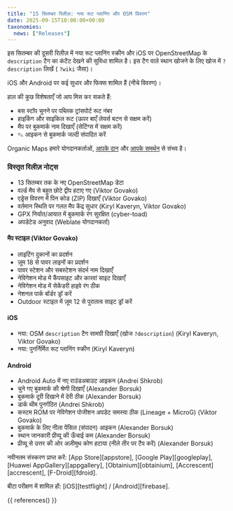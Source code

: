 ```yaml
---
title: "15 सितम्बर रिलीज़: नया रूट प्लानिंग और OSM विवरण"
date: 2025-09-15T10:00:00+00:00
taxonomies:
  news: ["Releases"]
---
```


इस सितम्बर की दूसरी रिलीज़ में नया रूट प्लानिंग स्क्रीन और iOS पर OpenStreetMap के `description` टैग का कंटेंट देखने की सुविधा शामिल है। इस टैग वाले स्थान खोजने के लिए खोज में `?description` लिखें ( `?wiki` जैसा)।

iOS और Android पर कई सुधार और फिक्स शामिल हैं (नीचे विवरण)।

हाल की कुछ विशेषताएँ जो आप मिस कर सकते हैं:
- बस स्टॉप चुनने पर पब्लिक ट्रांसपोर्ट रूट नंबर
- हाइकिंग और साइकिल रूट (ऊपर बाएँ लेयर्स बटन से सक्षम करें)
- मैप पर बुकमार्क नाम दिखाएँ (सेटिंग्स में सक्षम करें)
- ✎ आइकन से बुकमार्क जल्दी संपादित करें

Organic Maps हमारे योगदानकर्ताओं, [आपके दान](@/donate/index.hi.md) और [आपके समर्थन](@/contribute/index.md) से संभव है।

### विस्तृत रिलीज़ नोट्स

- 13 सितम्बर तक के नए OpenStreetMap डेटा
- वर्ल्ड मैप से बहुत छोटे द्वीप हटाए गए (Viktor Govako)
- एड्रेस विवरण में पिन कोड (ZIP) दिखाएँ (Viktor Govako)
- वर्तमान स्थिति पर गलत मैप केंद्र सुधार (Kiryl Kaveryn, Viktor Govako)
- GPX निर्यात/आयात में बुकमार्क रंग सुरक्षित (cyber-toad)
- अपडेटेड अनुवाद (Weblate योगदानकर्ता)

#### मैप स्टाइल (Viktor Govako)

- लाइटिंग दुकानों का प्रदर्शन
- ज़ूम 18 से पावर लाइनों का प्रदर्शन
- पावर स्टेशन और सबस्टेशन संदर्भ नाम दिखाएँ
- नेविगेशन मोड में कैंपसाइट और कारवां साइट दिखाएँ
- नेविगेशन मोड में सेकेंडरी हाइवे रंग ठीक
- नेशनल पार्क बॉर्डर ड्रॉ करें
- Outdoor स्टाइल में ज़ूम 12 से पुरातत्व साइट ड्रॉ करें

#### iOS

- नया: OSM `description` टैग सामग्री दिखाएँ (खोज `?description`) (Kiryl Kaveryn, Viktor Govako)
- नया: पुनर्निर्मित रूट प्लानिंग स्क्रीन (Kiryl Kaveryn)

#### Android

- Android Auto में नए राउंडअबाउट आइकन (Andrei Shkrob)
- चुने गए बुकमार्क की श्रेणी दिखाएँ (Alexander Borsuk)
- बुकमार्क दूरी दिखाने में देरी ठीक (Alexander Borsuk)
- डार्क थीम पुनर्गठित (Andrei Shkrob)
- कस्टम ROM पर नेविगेशन पोजीशन अपडेट समस्या ठीक (Lineage + MicroG) (Viktor Govako)
- बुकमार्क के लिए नीला पेंसिल (संपादन) आइकन (Alexander Borsuk)
- स्थान जानकारी प्रीव्यू की ऊँचाई कम (Alexander Borsuk)
- प्रीव्यू से उत्तर की ओर अज़ीमुथ कोण हटाया (नीले तीर पर टैप करें) (Alexander Borsuk)

नवीनतम संस्करण प्राप्त करें: [App Store][appstore], [Google Play][googleplay], [Huawei AppGallery][appgallery], [Obtainium][obtainium], [Accrescent][accrescent], [F-Droid][fdroid].

बीटा परीक्षण में शामिल हों: [iOS][testflight] / [Android][firebase].

{{ references() }}
